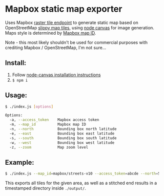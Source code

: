 # Mapbox static map exporter

Uses Mapbox [raster tile endpoint](https://www.mapbox.com/api-documentation/?language=cURL#retrieve-raster-tiles-from-styles) to generate static map based on OpenStreetMap [slippy map tiles](http://wiki.openstreetmap.org/wiki/Slippy_map_tilenames), using [node canvas](https://github.com/Automattic/node-canvas) for image generation. Maps style is determined by [Mapbox map ID](https://www.mapbox.com/help/define-map-id/).

Note - this most likely shouldn't be used for commercial purposes with crediting Mapbox / OpenStreetMap, I'm not sure...

## Install:
1. Follow [node-canvas installation instructions](https://github.com/Automattic/node-canvas#installation)
2. `$ npm i`

## Usage:
```bash
$ ./index.js [options]

Options:
  -a, --access_token    Mapbox access token
  -m, --map_id          Mapbox map ID
  -n, --north           Bounding box north latitude
  -e, --east            Bounding box east latitude
  -s, --south           Bounding box south latitude
  -w, --west            Bounding box west latitude
  -z, --zoom            Map zoom level
```

## Example:
```bash
$ ./index.js --map_id=mapbox/streets-v10 --access_token=abcde --north=51.581589916190374 --east=-0.1105499267578125 --south=51.52181527709107 --west=-0.17578125 --zoom=15
```

This exports all tiles for the given area, as well as a stitched end results in a timestamped directory inside `./output/`.